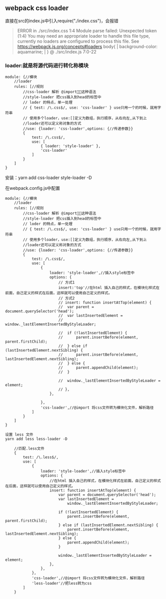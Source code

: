 ## webpack css loader
直接在src的index.js中引入require("./index.css")，会报错

> ERROR in ./src/index.css 1:4
Module parse failed: Unexpected token (1:4)
You may need an appropriate loader to handle this file type, currently no loaders are configured to process this file. See https://webpack.js.org/concepts#loaders
body{
|       background-color: aquamarine;
| }
 @ ./src/index.js 7:0-22



 ###  loader:就是将源代码进行转化称模块

 	module: {//模块
		//loader
		rules: [//规则 
			//css-loader 解析 @import这种语法
			//style-loader 把css插入到head的标签中
			// loder 的特点，单一处理
			// { test: /\.css$/, use: 'css-loader' } use只用一个的时候，就用字符串
			// 使用多个loader，use:[]定义为数组，执行顺序，从右向左,从下到上
			//loader还可以定义称对象的方式
			//use: {loader: 'css-loader',options: {//传递参数}}
			{
				test: /\.css$/,
				use: [
					{ loader: 'style-loader' },
					'css-loader'
				]
			}
		]
	}



安装：yarn add css-loader style-loader -D

在webpack.config.js中配置

	module: {//模块
		//loader
		rules: [//规则 
			//css-loader 解析 @import这种语法
			//style-loader 把css插入到head的标签中
			// loder 的特点，单一处理
			// { test: /\.css$/, use: 'css-loader' } use只用一个的时候，就用字符串
			// 使用多个loader，use:[]定义为数组，执行顺序，从右向左,从下到上
			//loader还可以定义称对象的方式
			//use: {loader: 'css-loader',options: {//传递参数}}
			{
				test: /\.css$/,
				use: [
					{
						loader: 'style-loader',//插入style标签中
						options: {
							// 方式1
							insert:'top'//在html 插入自己的样式，在模块化样式在前面，自己定义的样式在后面，这样就可以使用自己定义的样式。
							// 方式2
							// insert: function insertAtTop(element) {
							// 	var parent = document.querySelector('head');
							// 	var lastInsertedElement =
							// 		window._lastElementInsertedByStyleLoader;

							// 	if (!lastInsertedElement) {
							// 		parent.insertBefore(element, parent.firstChild);
							// 	} else if (lastInsertedElement.nextSibling) {
							// 		parent.insertBefore(element, lastInsertedElement.nextSibling);
							// 	} else {
							// 		parent.appendChild(element);
							// 	}

							// 	window._lastElementInsertedByStyleLoader = element;
							// },
						},
						
					},
					'css-loader',//@import 将css文件转为模块化文件，解析路径
				]
			}
		]
	}

	设置 less 文件
	yarn add less less-loader -D

		//匹配.less文件
		{
			test: /\.less$/,
			use: [
				{
					loader: 'style-loader',//插入style标签中
					options: {
						//在html 插入自己的样式，在模块化样式在前面，自己定义的样式在后面，这样就可以使用自己定义的样式。
						insert: function insertAtTop(element) {
							var parent = document.querySelector('head');
							var lastInsertedElement =
								window._lastElementInsertedByStyleLoader;

							if (!lastInsertedElement) {
								parent.insertBefore(element, parent.firstChild);
							} else if (lastInsertedElement.nextSibling) {
								parent.insertBefore(element, lastInsertedElement.nextSibling);
							} else {
								parent.appendChild(element);
							}

							window._lastElementInsertedByStyleLoader = element;
						},
					},
				},
				'css-loader',//@import 将css文件转为模块化文件，解析路径
				'less-loader'//把less转为css
			]
		}





